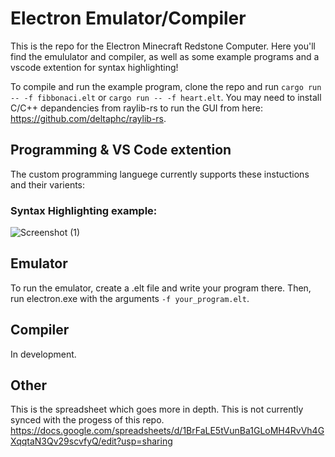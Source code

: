 # Electron Emulator/Compiler
This is the repo for the Electron Minecraft Redstone Computer.
Here you'll find the emululator and compiler, as well as some example programs and a vscode extention for syntax highlighting!

To compile and run the example program, clone the repo and run `cargo run -- -f fibbonaci.elt` or `cargo run -- -f heart.elt`.
You may need to install C/C++ depandencies from raylib-rs to run the GUI from here: https://github.com/deltaphc/raylib-rs.

## Programming & VS Code extention

The custom programming languege currently supports these instuctions and their varients:

### Syntax Highlighting example:
![Screenshot (1)](https://github.com/user-attachments/assets/a1841e33-3296-4aee-bc1d-d63cdf80b4d8)

## Emulator
To run the emulator, create a .elt file and write your program there. Then, run electron.exe with the arguments `-f your_program.elt`.

## Compiler
In development.

## Other
This is the spreadsheet which goes more in depth. This is not currently synced with the progess of this repo. 
https://docs.google.com/spreadsheets/d/1BrFaLE5tVunBa1GLoMH4RvVh4GXqqtaN3Qv29scvfyQ/edit?usp=sharing
